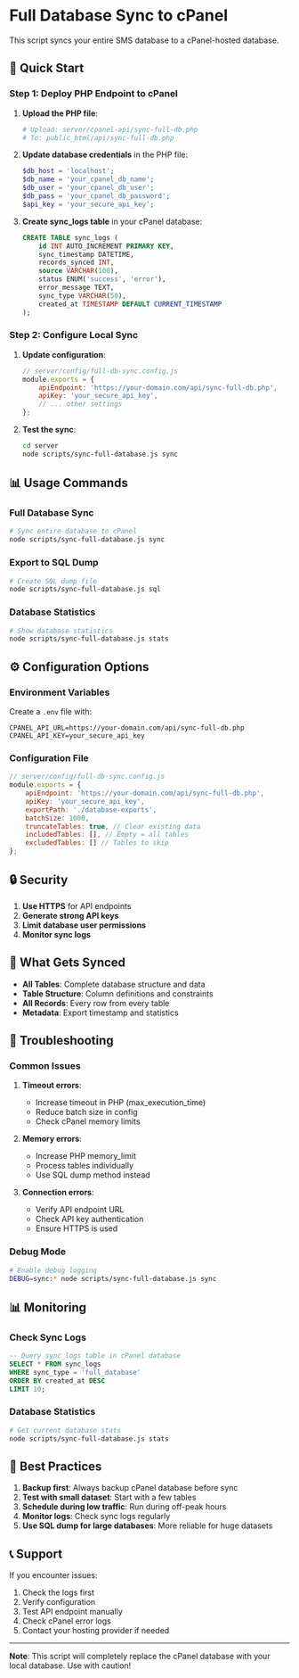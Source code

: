 # Full Database Sync to cPanel

This script syncs your entire SMS database to a cPanel-hosted database.

## 🚀 Quick Start

### Step 1: Deploy PHP Endpoint to cPanel

1. **Upload the PHP file**:
   ```bash
   # Upload: server/cpanel-api/sync-full-db.php
   # To: public_html/api/sync-full-db.php
   ```

2. **Update database credentials** in the PHP file:
   ```php
   $db_host = 'localhost';
   $db_name = 'your_cpanel_db_name';
   $db_user = 'your_cpanel_db_user';
   $db_pass = 'your_cpanel_db_password';
   $api_key = 'your_secure_api_key';
   ```

3. **Create sync_logs table** in your cPanel database:
   ```sql
   CREATE TABLE sync_logs (
       id INT AUTO_INCREMENT PRIMARY KEY,
       sync_timestamp DATETIME,
       records_synced INT,
       source VARCHAR(100),
       status ENUM('success', 'error'),
       error_message TEXT,
       sync_type VARCHAR(50),
       created_at TIMESTAMP DEFAULT CURRENT_TIMESTAMP
   );
   ```

### Step 2: Configure Local Sync

1. **Update configuration**:
   ```javascript
   // server/config/full-db-sync.config.js
   module.exports = {
       apiEndpoint: 'https://your-domain.com/api/sync-full-db.php',
       apiKey: 'your_secure_api_key',
       // ... other settings
   };
   ```

2. **Test the sync**:
   ```bash
   cd server
   node scripts/sync-full-database.js sync
   ```

## 📊 Usage Commands

### Full Database Sync
```bash
# Sync entire database to cPanel
node scripts/sync-full-database.js sync
```

### Export to SQL Dump
```bash
# Create SQL dump file
node scripts/sync-full-database.js sql
```

### Database Statistics
```bash
# Show database statistics
node scripts/sync-full-database.js stats
```

## ⚙️ Configuration Options

### Environment Variables
Create a `.env` file with:
```env
CPANEL_API_URL=https://your-domain.com/api/sync-full-db.php
CPANEL_API_KEY=your_secure_api_key
```

### Configuration File
```javascript
// server/config/full-db-sync.config.js
module.exports = {
    apiEndpoint: 'https://your-domain.com/api/sync-full-db.php',
    apiKey: 'your_secure_api_key',
    exportPath: './database-exports',
    batchSize: 1000,
    truncateTables: true, // Clear existing data
    includedTables: [], // Empty = all tables
    excludedTables: [] // Tables to skip
};
```

## 🔒 Security

1. **Use HTTPS** for API endpoints
2. **Generate strong API keys**
3. **Limit database user permissions**
4. **Monitor sync logs**

## 📁 What Gets Synced

- **All Tables**: Complete database structure and data
- **Table Structure**: Column definitions and constraints
- **All Records**: Every row from every table
- **Metadata**: Export timestamp and statistics

## 🐛 Troubleshooting

### Common Issues

1. **Timeout errors**:
   - Increase timeout in PHP (max_execution_time)
   - Reduce batch size in config
   - Check cPanel memory limits

2. **Memory errors**:
   - Increase PHP memory_limit
   - Process tables individually
   - Use SQL dump method instead

3. **Connection errors**:
   - Verify API endpoint URL
   - Check API key authentication
   - Ensure HTTPS is used

### Debug Mode
```bash
# Enable debug logging
DEBUG=sync:* node scripts/sync-full-database.js sync
```

## 📊 Monitoring

### Check Sync Logs
```sql
-- Query sync_logs table in cPanel database
SELECT * FROM sync_logs 
WHERE sync_type = 'full_database' 
ORDER BY created_at DESC 
LIMIT 10;
```

### Database Statistics
```bash
# Get current database stats
node scripts/sync-full-database.js stats
```

## 🎯 Best Practices

1. **Backup first**: Always backup cPanel database before sync
2. **Test with small dataset**: Start with a few tables
3. **Schedule during low traffic**: Run during off-peak hours
4. **Monitor logs**: Check sync logs regularly
5. **Use SQL dump for large databases**: More reliable for huge datasets

## 📞 Support

If you encounter issues:
1. Check the logs first
2. Verify configuration
3. Test API endpoint manually
4. Check cPanel error logs
5. Contact your hosting provider if needed

---

**Note**: This script will completely replace the cPanel database with your local database. Use with caution!
